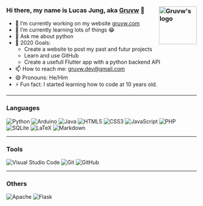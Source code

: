 ### Hi there, my name is Lucas Jung, aka [Gruvw](https://gruvw.com) 👋 <img align="right" alt="Gruvw's logo" height="100px" src="https://i.ibb.co/mDmMcRB/gruvw-logo.png" /> 

- 🔭 I’m currently working on my website [gruvw.com](https://gruvw.com)
- 🌱 I’m currently learning lots of things 😂
- 💬 Ask me about python
- 🥅 2020 Goals: 
  - Create a website to post my past and futur projects
  - Learn and use GitHub
  - Create a usefull Flutter app with a python backend API
- 📫 How to reach me: gruvw.dev@gmail.com
- 😄 Pronouns: He/Him
- ⚡ Fun fact: I started learning how to code at 10 years old.

---

### Languages

<img src="https://img.shields.io/badge/python%20-%2314354C.svg?&style=for-the-badge&logo=python&logoColor=white" alt="Python" />
<img src="https://img.shields.io/badge/Arduino%20-%2300979D.svg?&style=for-the-badge&logo=arduino&logoColor=white" alt="Arduino" />
<img src="https://img.shields.io/badge/java-%23ED8B00.svg?&style=for-the-badge&logo=java&logoColor=white" alt="Java" />
<img src="https://img.shields.io/badge/html5%20-%23E34F26.svg?&style=for-the-badge&logo=html5&logoColor=white" alt="HTML5" />
<img src="https://img.shields.io/badge/css3%20-%231572B6.svg?&style=for-the-badge&logo=css3&logoColor=white" alt="CSS3" />
<img src="https://img.shields.io/badge/javascript%20-%23323330.svg?&style=for-the-badge&logo=javascript&logoColor=%23F7DF1E" alt="JavaScript"/>
<img src="https://img.shields.io/badge/php-%23777BB4.svg?&style=for-the-badge&logo=php&logoColor=white" alt="PHP" />
<img src ="https://img.shields.io/badge/sqlite-%2307405e.svg?&style=for-the-badge&logo=sqlite&logoColor=white" alt="SQLite" />
<img src="https://img.shields.io/badge/LaTeX%20-%23008080.svg?&style=for-the-badge&logo=latex&logoColor=white" alt="LaTeX" />
<img src="https://img.shields.io/badge/markdown-%23000000.svg?&style=for-the-badge&logo=markdown&logoColor=white" alt="Markdown" />

---

### Tools

<img src="https://img.shields.io/badge/Visual_Studio_Code-%23007ACC.svg?&style=for-the-badge&logo=visual-studio-code&logoColor=white%22" alt="Visual Studio Code" />
<img src="https://img.shields.io/badge/git%20-%23F05033.svg?&style=for-the-badge&logo=git&logoColor=white" alt="Git" />
<img src="https://img.shields.io/badge/github%20-%23121011.svg?&style=for-the-badge&logo=github&logoColor=white" alt="GitHub" />

---

### Others

<img src="https://img.shields.io/badge/apache%20-%23D42029.svg?&style=for-the-badge&logo=apache&logoColor=white" alt="Apache" />
<img src="https://img.shields.io/badge/flask%20-%23000.svg?&style=for-the-badge&logo=flask&logoColor=white" alt="Flask"/>
